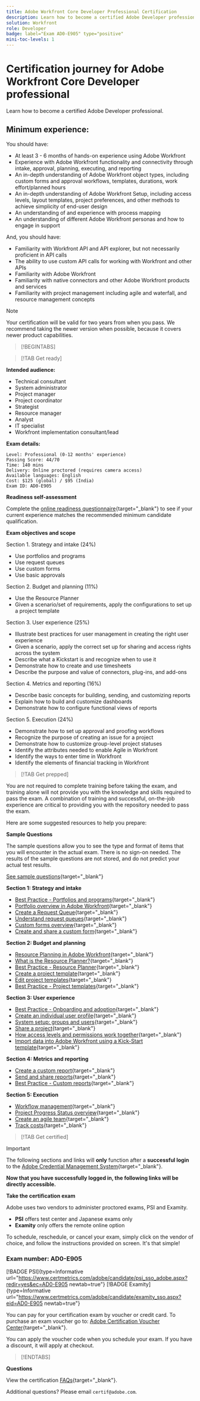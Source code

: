 ```yaml
---
title: Adobe Workfront Core Developer Professional Certification
description: Learn how to become a certified Adobe Developer professional.
solution: Workfront
role: Developer
badge: label="Exam AD0-E905" type="positive"
mini-toc-levels: 1
---
```

# Certification journey for Adobe Workfront Core Developer professional

Learn how to become a certified Adobe Developer professional.

## Minimum experience:

You should have:

* At least 3 - 6 months of hands-on experience using Adobe Workfront
* Experience with Adobe Workfront functionality and connectivity through intake, approval, planning, executing, and reporting
* An in-depth understanding of Adobe Workfront object types, including custom forms and approval workflows, templates, durations, work effort/planned hours
* An in-depth understanding of Adobe Workfront Setup, including access levels, layout templates, project preferences, and other methods to achieve simplicity of end-user design
* An understanding of and experience with process mapping
* An understanding of different Adobe Workfront personas and how to engage in support

And, you should have: 

* Familiarity with Workfront API and API explorer, but not necessarily proficient in API calls
* The ability to use custom API calls for working with Workfront and other APIs
* Familiarity with Adobe Workfront
* Familiarity with native connectors and other Adobe Workfront products and services
* Familiarity with project management including agile and waterfall, and resource management concepts

>[!NOTE]
>
>Your certification will be valid for two years from when you pass. We recommend taking the newer version when possible, because it covers newer product capabilities.

>[!BEGINTABS]

>[!TAB Get ready]

**Intended audience:**

* Technical consultant
* System administrator
* Project manager
* Project coordinator
* Strategist
* Resource manager
* Analyst
* IT specialist
* Workfront implementation consultant/lead

**Exam details:** 

```
Level: Professional (0-12 months' experience)
Passing Score: 44/70
Time: 140 mins
Delivery: Online proctored (requires camera access)
Available languages: English
Cost: $125 (global) / $95 (India)
Exam ID: AD0-E905

```

**Readiness self-assessment**

Complete the [online readiness questionnaire](https://scorpion.caveon.com/launchpad/ad-q-e905-readiness-questionnaire-for-adobe-workfront-core-developer-professional/ad-q-e905-readiness-questionnaire-for-adobe-workfront-core-developer-professional){target="_blank"} to see if your current experience matches the recommended minimum candidate qualification.

**Exam objectives and scope**

Section 1. Strategy and intake (24%)

* Use portfolios and programs
* Use request queues
* Use custom forms
* Use basic approvals

Section 2. Budget and planning (11%)

* Use the Resource Planner
* Given a scenario/set of requirements, apply the configurations to set up a project template

Section 3. User experience (25%)

* Illustrate best practices for user management in creating the right user experience
* Given a scenario, apply the correct set up for sharing and access rights across the system
* Describe what a Kickstart is and recognize when to use it
* Demonstrate how to create and use timesheets
* Describe the purpose and value of connectors, plug-ins, and add-ons

Section 4. Metrics and reporting (16%)

* Describe basic concepts for building, sending, and customizing reports
* Explain how to build and customize dashboards
* Demonstrate how to configure functional views of reports

Section 5. Execution (24%)

* Demonstrate how to set up approval and proofing workflows
* Recognize the purpose of creating an issue for a project
* Demonstrate how to customize group-level project statuses
* Identify the attributes needed to enable Agile in Workfront
* Identify the ways to enter time in Workfront
* Identify the elements of financial tracking in Workfront

>[!TAB Get prepped]

You are not required to complete training before taking the exam, and training alone will not provide you with the knowledge and skills required to pass the exam. A combination of training and successful, on-the-job experience are critical to providing you with the repository needed to pass the exam.

Here are some suggested resources to help you prepare:

**Sample Questions**

The sample questions allow you to see the type and format of items that you will encounter in the actual exam. There is no sign-on needed. The results of the sample questions are not stored, and do not predict your actual test results.

[See sample questions](https://scorpion.caveon.com/launchpad/ad0-e905-adobe-workfront-developer-professional-copy-ljt8s6/ad4-e905-adobe-workfront-core-developer-professional-sample-exam){target="_blank"}

**Section 1: Strategy and intake**

* [Best Practice - Portfolios and programs](https://experienceleague.adobe.com/docs/workfront-learn/tutorials-workfront/best-practices/portfolios-programs-bp.html){target="_blank"}
* [Portfolio overview in Adobe Workfront](https://experienceleague.adobe.com/docs/workfront/using/manage-work/portfolio-management/portfolio-overview-in-adobe-workfront/portfolio-overview.html){target="_blank"}
* [Create a Request Queue](https://experienceleague.adobe.com/docs/workfront/using/manage-work/requests/create-and-manage-request-queues/create-request-queue.html?lang=en){target="_blank"}
* [Understand request queues](https://experienceleague.adobe.com/docs/workfront-learn/tutorials-workfront/manage-work/request-queues/understand-request-queues.html?lang=en){target="_blank"}
* [Custom forms overview](https://experienceleague.adobe.com/docs/workfront/using/administration-and-setup/customize/custom-forms/custom-forms-overview.html){target="_blank"}
* [Create and share a custom form](https://experienceleague.adobe.com/docs/workfront-learn/tutorials-workfront/custom-data/custom-forms/custom-forms-creating-and-sharing-a-custom-form.html?lang=en){target="_blank"}

**Section 2: Budget and planning**

* [Resource Planning in Adobe Workfront](https://experienceleague.adobe.com/docs/workfront/using/manage-resources/resource-planning-in-adobe-workfront/resource-planning-overview.html){target="_blank"}
* [What is the Resource Planner?](https://experienceleague.adobe.com/docs/workfront-learn/tutorials-workfront/manage-resources/resource-planning/what-is-the-resource-planner.html?lang=en){target="_blank"}
* [Best Practice - Resource Planner](https://experienceleague.adobe.com/docs/workfront-learn/tutorials-workfront/best-practices/resource-planner-bp.html?lang=en){target="_blank"}
* [Create a project template](https://experienceleague.adobe.com/docs/workfront-learn/tutorials-workfront/manage-work/create-and-manage-project-templates/create-a-project-template.html?lang=en){target="_blank"}
* [Edit project templates](https://experienceleague.adobe.com/docs/workfront/using/manage-work/projects/create-and-manage-project-templates/edit-templates.html){target="_blank"}
* [Best Practice - Project templates](https://experienceleague.adobe.com/docs/workfront-learn/tutorials-workfront/best-practices/project-templates-bp.html){target="_blank"}

**Section 3: User experience**

* [Best Practice - Onboarding and adoption](https://experienceleague.adobe.com/docs/workfront-learn/tutorials-workfront/best-practices/onboarding-adoption-bp.html?lang=en){target="_blank"}
* [Create an individual user profile](https://experienceleague.adobe.com/docs/workfront-learn/tutorials-workfront/administration-and-setup/create-and-manage-users/create-an-individual-user-profile.html?lang=en){target="_blank"}
* [System setup: groups and users](https://experienceleague.adobe.com/docs/workfront-learn/tutorials-workfront/workfront-dam-program/system-setup/system-setup-groups-and-users.html?lang=en){target="_blank"}
* [Share a project](https://experienceleague.adobe.com/docs/workfront-learn/tutorials-workfront/manage-work/projects/share-a-project.html?lang=en){target="_blank"}
* [How access levels and permissions work together](https://experienceleague.adobe.com/docs/workfront/using/administration-and-setup/add-users/access-levels/how-access-levels-permissions-work-together.html){target="_blank"}
* [Import data into Adobe Workfront using a Kick-Start template](https://experienceleague.adobe.com/docs/workfront/using/administration-and-setup/manage-wf/kick-starts/import-data-via-kickstarts.html){target="_blank"}

**Section 4: Metrics and reporting**

* [Create a custom report](https://experienceleague.adobe.com/docs/workfront/using/reporting/reports/create-manage-reports/create-custom-report.html){target="_blank"}
* [Send and share reports](https://experienceleague.adobe.com/docs/workfront-learn/tutorials-workfront/reporting/basic-reporting/how-to-send-and-share-reports.html?lang=en){target="_blank"}
* [Best Practice - Custom reports](https://experienceleague.adobe.com/docs/workfront-learn/tutorials-workfront/best-practices/custom-reports-bp.html){target="_blank"}


**Section 5: Execution**

* [Workflow management](https://business.adobe.com/products/workfront/workflow-management.html){target="_blank"}
* [Project Progress Status overview](https://experienceleague.adobe.com/docs/workfront/using/manage-work/projects/plan-a-project/project-progress-status.html?lang=en){target="_blank"}
* [Create an agile team](https://experienceleague.adobe.com/docs/workfront/using/agile/agile-in-workfront/create-an-agile-team.html?lang=en){target="_blank"}
* [Track costs](https://experienceleague.adobe.com/docs/workfront/using/manage-work/projects/project-finances/track-costs.html?lang=en){target="_blank"}

>[!TAB Get certified]

>[!IMPORTANT]
>
>The following sections and links will **only** function after a **successful login** to the [Adobe Credential Management System](http://www.certmetrics.com/adobe){target="_blank"}. 


**Now that you have successfully logged in, the following links will be directly accessible.**

**Take the certification exam**

Adobe uses two vendors to administer proctored exams, PSI and Examity. 

* **PSI** offers test center and Japanese exams only
* **Examity** only offers the remote online option

To schedule, reschedule, or cancel your exam, simply click on the vendor of choice, and follow the instructions provided on screen. It's that simple!

### Exam number: AD0-E905

[!BADGE PSI]{type=Informative url="https://www.certmetrics.com/adobe/candidate/psi_sso_adobe.aspx?redir=yes&ec=AD0-E905 newtab=true"} [!BADGE Examity]{type=Informative url="https://www.certmetrics.com/adobe/candidate/examity_sso.aspx?eid=AD0-E905 newtab=true"}

You can pay for your certification exam by voucher or credit card. To purchase an exam voucher go to: [Adobe Certification Voucher Center](https://market.xvoucher.com/adobe/global){target="_blank"}. 

You can apply the voucher code when you schedule your exam. If you have a discount, it will apply at checkout.

>[!ENDTABS]

**Questions**

View the certification [FAQs](https://experienceleague.corp.adobe.com/docs/certification/certification/faq.html?lang=en){target="_blank"}.

Additional questions? Please email `certif@adobe.com`.
